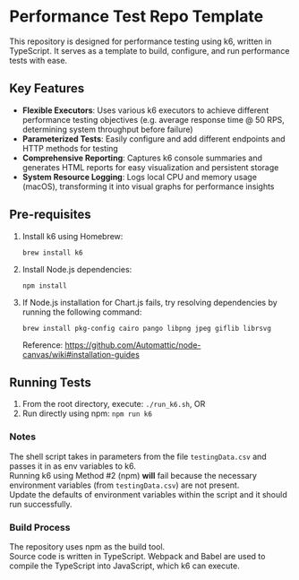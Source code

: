 # Performance Test Repo Template
This repository is designed for performance testing using k6, written in TypeScript. It serves as a template to build, configure, and run performance tests with ease.

## Key Features
- **Flexible Executors**: Uses various k6 executors to achieve different performance testing objectives (e.g. average response time @ 50 RPS, determining system throughput before failure)
- **Parameterized Tests**: Easily configure and add different endpoints and HTTP methods for testing
- **Comprehensive Reporting**: Captures k6 console summaries and generates HTML reports for easy visualization and persistent storage
- **System Resource Logging**: Logs local CPU and memory usage (macOS), transforming it into visual graphs for performance insights

## Pre-requisites
1. Install k6 using Homebrew:
   ```
   brew install k6
   ```
2. Install Node.js dependencies:
   ```
   npm install
   ```
3. If Node.js installation for Chart.js fails, try resolving dependencies by running the following command:
   ```
   brew install pkg-config cairo pango libpng jpeg giflib librsvg
   ```
   Reference: https://github.com/Automattic/node-canvas/wiki#installation-guides

## Running Tests
1. From the root directory, execute: `./run_k6.sh`, OR
2. Run directly using npm: `npm run k6`

### Notes
The shell script takes in parameters from the file `testingData.csv` and passes it in as env variables to k6. <br />
Running k6 using Method #2 (npm) **will** fail because the necessary environment variables (from `testingData.csv`) are not present. <br />
Update the defaults of environment variables within the script and it should run successfully.

### Build Process
The repository uses npm as the build tool.<br />
Source code is written in TypeScript. Webpack and Babel are used to compile the TypeScript into JavaScript, which k6 can execute.
